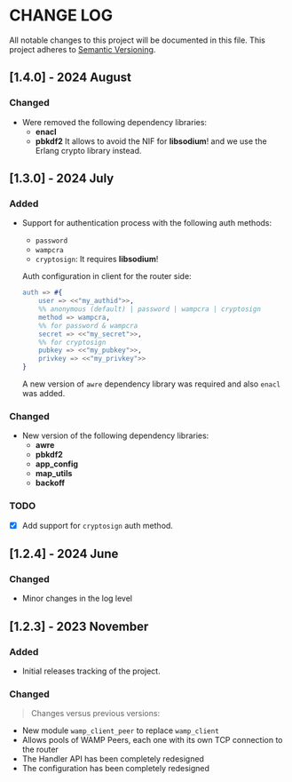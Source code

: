 # CHANGE LOG

All notable changes to this project will be documented in this file. This project adheres to [Semantic Versioning](https://semver.org/).

## [1.4.0] - 2024 August
### Changed
- Were removed the following dependency libraries:
    - **enacl**
    - **pbkdf2**
    It allows to avoid the NIF for **libsodium**! and we use the Erlang crypto library instead.

## [1.3.0] - 2024 July

### Added
- Support for authentication process with the following auth methods:
    - `password`
    - `wampcra`
    - `cryptosign`: It requires **libsodium**!

    Auth configuration in client for the router side:
    ```erlang
    auth => #{
        user => <<"my_authid">>,
        %% anonymous (default) | password | wampcra | cryptosign
        method => wampcra,
        %% for password & wampcra
        secret => <<"my_secret">>,
        %% for cryptosign
        pubkey => <<"my_pubkey">>,
        privkey => <<"my_privkey">>
    }
    ``` 
    A new version of `awre` dependency library was required and also `enacl` was added.

### Changed
- New version of the following dependency libraries:
    - **awre**
    - **pbkdf2**
    - **app_config**
    - **map_utils**
    - **backoff**

### TODO
- [x] Add support for `cryptosign` auth method.

## [1.2.4] - 2024 June

### Changed
- Minor changes in the log level

## [1.2.3] - 2023 November

### Added
- Initial releases tracking of the project.

### Changed
> Changes versus previous versions:
- New module `wamp_client_peer` to replace `wamp_client`
- Allows pools of WAMP Peers, each one with its own TCP connection to the router
- The Handler API has been completely redesigned
- The configuration has been completely redesigned

